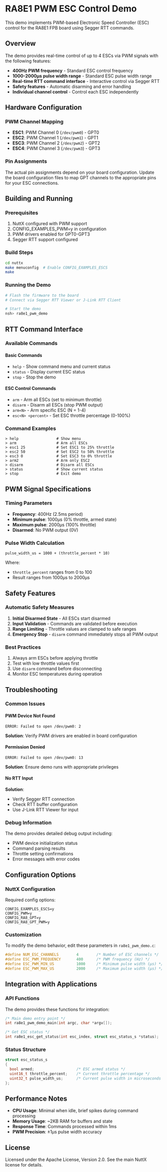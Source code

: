 # RA8E1 PWM ESC Control Demo

This demo implements PWM-based Electronic Speed Controller (ESC) control for the RA8E1 FPB board using Segger RTT commands.

## Overview

The demo provides real-time control of up to 4 ESCs via PWM signals with the following features:

- **400Hz PWM frequency** - Standard ESC control frequency
- **1000-2000µs pulse width range** - Standard ESC pulse width range
- **Real-time RTT command interface** - Interactive control via Segger RTT
- **Safety features** - Automatic disarming and error handling
- **Individual channel control** - Control each ESC independently

## Hardware Configuration

### PWM Channel Mapping
- **ESC1**: PWM Channel 0 (`/dev/pwm0`) - GPT0
- **ESC2**: PWM Channel 1 (`/dev/pwm1`) - GPT1  
- **ESC3**: PWM Channel 2 (`/dev/pwm2`) - GPT2
- **ESC4**: PWM Channel 3 (`/dev/pwm3`) - GPT3

### Pin Assignments
The actual pin assignments depend on your board configuration. Update the board configuration files to map GPT channels to the appropriate pins for your ESC connections.

## Building and Running

### Prerequisites
1. NuttX configured with PWM support
2. CONFIG_EXAMPLES_PWM=y in configuration
3. PWM drivers enabled for GPT0-GPT3
4. Segger RTT support configured

### Build Steps
```bash
cd nuttx
make menuconfig  # Enable CONFIG_EXAMPLES_ESCS
make
```

### Running the Demo
```bash
# Flash the firmware to the board
# Connect via Segger RTT Viewer or J-Link RTT Client

# Start the demo
nsh> ra8e1_pwm_demo
```

## RTT Command Interface

### Available Commands

#### Basic Commands
- `help` - Show command menu and current status
- `status` - Display current ESC status
- `stop` - Stop the demo

#### ESC Control Commands  
- `arm` - Arm all ESCs (set to minimum throttle)
- `disarm` - Disarm all ESCs (stop PWM output)
- `arm<N>` - Arm specific ESC (N = 1-4)
- `esc<N> <percent>` - Set ESC throttle percentage (0-100%)

### Command Examples

```
> help                 # Show menu
> arm                  # Arm all ESCs  
> esc1 25              # Set ESC1 to 25% throttle
> esc2 50              # Set ESC2 to 50% throttle
> esc3 0               # Set ESC3 to 0% throttle
> arm2                 # Arm only ESC2
> disarm               # Disarm all ESCs
> status               # Show current status
> stop                 # Exit demo
```

## PWM Signal Specifications

### Timing Parameters
- **Frequency**: 400Hz (2.5ms period)
- **Minimum pulse**: 1000µs (0% throttle, armed state)
- **Maximum pulse**: 2000µs (100% throttle)
- **Disarmed**: No PWM output (0V)

### Pulse Width Calculation
```
pulse_width_us = 1000 + (throttle_percent * 10)
```

Where:
- `throttle_percent` ranges from 0 to 100
- Result ranges from 1000µs to 2000µs

## Safety Features

### Automatic Safety Measures
1. **Initial Disarmed State** - All ESCs start disarmed
2. **Input Validation** - Commands are validated before execution
3. **Range Limiting** - Throttle values are clamped to safe ranges
4. **Emergency Stop** - `disarm` command immediately stops all PWM output

### Best Practices
1. Always arm ESCs before applying throttle
2. Test with low throttle values first
3. Use `disarm` command before disconnecting
4. Monitor ESC temperatures during operation

## Troubleshooting

### Common Issues

#### PWM Device Not Found
```
ERROR: Failed to open /dev/pwm0: 2
```
**Solution**: Verify PWM drivers are enabled in board configuration

#### Permission Denied
```
ERROR: Failed to open /dev/pwm0: 13  
```
**Solution**: Ensure demo runs with appropriate privileges

#### No RTT Input
**Solution**: 
- Verify Segger RTT connection
- Check RTT buffer configuration
- Use J-Link RTT Viewer for input

### Debug Information
The demo provides detailed debug output including:
- PWM device initialization status
- Command parsing results
- Throttle setting confirmations
- Error messages with error codes

## Configuration Options

### NuttX Configuration
Required config options:
```
CONFIG_EXAMPLES_ESCS=y
CONFIG_PWM=y
CONFIG_RA8_GPT=y
CONFIG_RA8_GPT_PWM=y
```

### Customization
To modify the demo behavior, edit these parameters in `ra8e1_pwm_demo.c`:

```c
#define NUM_ESC_CHANNELS        4        /* Number of ESC channels */
#define ESC_PWM_FREQUENCY       400      /* PWM frequency (Hz) */
#define ESC_PWM_MIN_US          1000     /* Minimum pulse width (µs) */
#define ESC_PWM_MAX_US          2000     /* Maximum pulse width (µs) */
```

## Integration with Applications

### API Functions
The demo provides these functions for integration:

```c
/* Main demo entry point */
int ra8e1_pwm_demo_main(int argc, char *argv[]);

/* Get ESC status */
int ra8e1_esc_get_status(int esc_index, struct esc_status_s *status);
```

### Status Structure
```c
struct esc_status_s
{
  bool armed;                   /* ESC armed status */
  uint16_t throttle_percent;    /* Current throttle percentage */
  uint32_t pulse_width_us;      /* Current pulse width in microseconds */
};
```

## Performance Notes

- **CPU Usage**: Minimal when idle, brief spikes during command processing
- **Memory Usage**: ~2KB RAM for buffers and state
- **Response Time**: Commands processed within 1ms
- **PWM Precision**: ±1µs pulse width accuracy

## License

Licensed under the Apache License, Version 2.0. See the main NuttX license for details.
